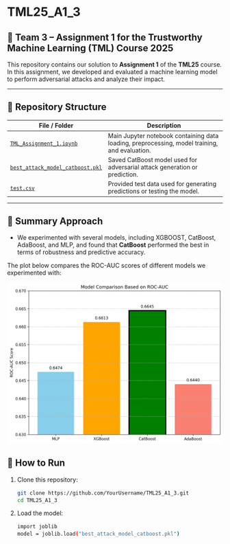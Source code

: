 # TML25_A1_3

## 📌 Team 3 – Assignment 1 for the Trustworthy Machine Learning (TML) Course 2025

This repository contains our solution to **Assignment 1** of the **TML25** course. In this assignment, we developed and evaluated a machine learning model to perform adversarial attacks and analyze their impact.

---

## 📁 Repository Structure

| File / Folder                              | Description                                                                 |
|-------------------------------------------|-----------------------------------------------------------------------------|
| [`TML_Assignment_1.ipynb`](TML_Assignment_1.ipynb) | Main Jupyter notebook containing data loading, preprocessing, model training, and evaluation. |
| [`best_attack_model_catboost.pkl`](best_attack_model_catboost.pkl) | Saved CatBoost model used for adversarial attack generation or prediction. |
| [`test.csv`](test.csv)                     | Provided test data used for generating predictions or testing the model.   |

---

## 🧠 Summary Approach 

- We experimented with several models, including XGBOOST, CatBoost, AdaBoost, and MLP, and found that **CatBoost** performed the best in terms of robustness and predictive accuracy.

The plot below compares the ROC-AUC scores of different models we experimented with:

![ROC AUC Comparison](roc_auc_comparison.png)

## 🚀 How to Run

1. Clone this repository:
   ```bash
   git clone https://github.com/YourUsername/TML25_A1_3.git
   cd TML25_A1_3

2. Load the model:
    ```bash
   import joblib
   model = joblib.load("best_attack_model_catboost.pkl")

